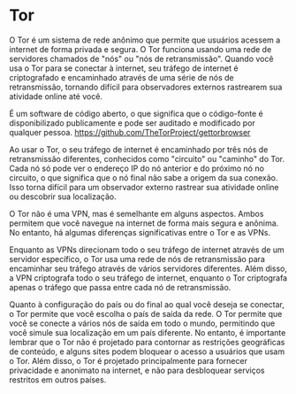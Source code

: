 # Tor

O Tor é um sistema de rede anônimo que permite que usuários acessem a internet de forma privada e segura. O Tor funciona usando uma rede de servidores chamados de "nós" ou "nós de retransmissão". Quando você usa o Tor para se conectar à internet, seu tráfego de internet é criptografado e encaminhado através de uma série de nós de retransmissão, tornando difícil para observadores externos rastrearem sua atividade online até você.

É um software de código aberto, o que significa que o código-fonte é disponibilizado publicamente e pode ser auditado e modificado por qualquer pessoa. <https://github.com/TheTorProject/gettorbrowser>

Ao usar o Tor, o seu tráfego de internet é encaminhado por três nós de retransmissão diferentes, conhecidos como "circuito" ou "caminho" do Tor. Cada nó só pode ver o endereço IP do nó anterior e do próximo nó no circuito, o que significa que o nó final não sabe a origem da sua conexão. Isso torna difícil para um observador externo rastrear sua atividade online ou descobrir sua localização.

O Tor não é uma VPN, mas é semelhante em alguns aspectos. Ambos permitem que você navegue na internet de forma mais segura e anônima. No entanto, há algumas diferenças significativas entre o Tor e as VPNs.

Enquanto as VPNs direcionam todo o seu tráfego de internet através de um servidor específico, o Tor usa uma rede de nós de retransmissão para encaminhar seu tráfego através de vários servidores diferentes. Além disso, a VPN criptografa todo o seu tráfego de internet, enquanto o Tor criptografa apenas o tráfego que passa entre cada nó de retransmissão.

Quanto à configuração do país ou do final ao qual você deseja se conectar, o Tor permite que você escolha o país de saída da rede. O Tor permite que você se conecte a vários nós de saída em todo o mundo, permitindo que você simule sua localização em um país diferente. No entanto, é importante lembrar que o Tor não é projetado para contornar as restrições geográficas de conteúdo, e alguns sites podem bloquear o acesso a usuários que usam o Tor. Além disso, o Tor é projetado principalmente para fornecer privacidade e anonimato na internet, e não para desbloquear serviços restritos em outros países.


